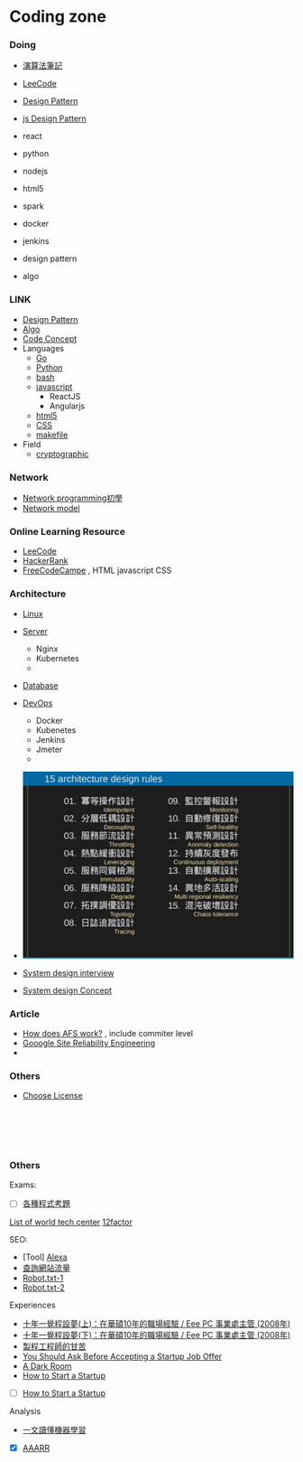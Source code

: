 # Coding zone

### Doing
- [演算法筆記](http://www.csie.ntnu.edu.tw/~u91029/index.html)
- [LeeCode](https://leetcode.com/) 
- [Design Pattern](https://sourcemaking.com/design_patterns)
- [js Design Pattern](https://addyosmani.com/resources/essentialjsdesignpatterns/book/#observerpatternjavascript)


- react
- python
- nodejs
- html5
- spark
- docker
- jenkins
- design pattern
- algo

### LINK
- [Design Pattern](https://sourcemaking.com/design_patterns)
- [Algo](algo/README.md)
- [Code Concept](concept/README.md)
- Languages
    - [Go](go/README.md)
    - [Python](Python/README.md) 
    - [bash](bash/README.md)
    - [javascript](js/README.md) 
        + ReactJS
        + Angularjs
    - [html5](html5/README.md)
    - [CSS](css/README.md)
    - [makefile](makefile.md)
- Field
    - [cryptographic](cryptographic/README.md)


### Network 
- [Network programming初學](http://beej-zhtw-gitbook.netdpi.net/)
- [Network model](network/README.md)

### Online Learning Resource
- [LeeCode](https://leetcode.com/s)
- [HackerRank](https://www.hackerrank.com/domains)
- [FreeCodeCampe](http://freecodecamp.com/) , HTML javascript CSS


### Architecture
- [Linux](Linux/README.md)
- [Server](server/README.md)
    - Nginx
    - Kubernetes
    - 
- [Database](Database/README.md)
- [DevOps](DevOps/README.md)
    - Docker
    - Kubenetes
    - Jenkins
    - Jmeter
    - 

- ![](Architecture_design_rules.png)
- [System design interview](https://github.com/checkcheckzz/system-design-interview)
- [System design Concept](https://gist.github.com/vasanthk/485d1c25737e8e72759f)


### Article
- [How does AFS work?](http://www.apache.org/foundation/how-it-works.html) , include commiter level
- [Gooogle Site Reliability Engineering](https://landing.google.com/sre/)
- 

### Others
- [Choose License](http://choosealicense.com/)


<br><br><br><br>




### Others
Exams:  
- [ ] [各種程式考題](https://softnshare.wordpress.com/2016/02/21/%E7%A8%8B%E5%BC%8F%E8%AA%9E%E8%A8%80%E9%9D%A2%E8%A9%A6%E8%80%83%E9%A1%8C%E9%9B%86%E9%8C%A6/)

[List of world tech center](https://en.wikipedia.org/wiki/List_of_technology_centers)
[12factor](http://12factor.net/)

SEO:  
- [Tool] [Alexa](http://www.alexa.com/) 
- [查詢網站流量](http://por.tw/seo/rewrite.php/read-72.html)
- [Robot.txt-1](http://www.webconfs.com/what-is-robots-txt-article-12.php)
- [Robot.txt-2](http://www.robotstxt.org/robotstxt.html)


Experiences
- [十年一覺程設夢(上)：在華碩10年的職場經驗 / Eee PC 事業處主管 (2008年)](http://mepopedia.com/forum/read.php?22,7232)
- [十年一覺程設夢(下)：在華碩10年的職場經驗 / Eee PC 事業處主管 (2008年)](http://mepopedia.com/forum/read.php?22,7232,7233)
- [製程工程師的甘苦](http://mepopedia.com/forum/read.php?147,6756)
- [You Should Ask Before Accepting a Startup Job Offer](http://www.inc.com/atish-davda/5-questions-you-should-ask-before-taking-a-start-up-job-offer.html)
- [A Dark Room](https://www.reddit.com/r/startups/comments/4f74dv/quit_my_full_time_corporate_job_built_an_ios_game/)
- [How to Start a Startup](https://whodyo.wordpress.com/2015/12/28/how-to-start-a-startups/)
- [ ] [How to Start a Startup](https://whodyo.wordpress.com/2015/12/28/how-to-start-a-startups/)

Analysis
- [一文讀懂機器學習](http://iguang.tw/u/4219580/article/459124.html)
- [X] [AAARR](http://wapbaike.baidu.com/view/10197444.htm?adapt=1&)


